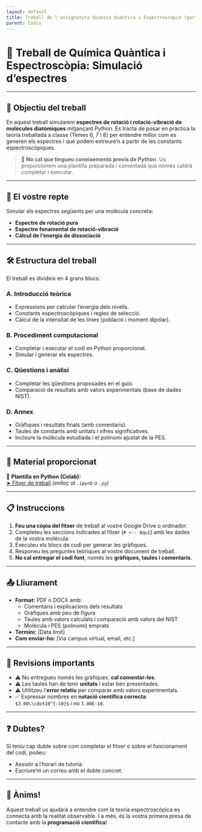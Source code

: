 ```yaml
---
layout: default
title: Treball de l'assignatura Química Quàntica i Espectroscòpia (part espectro)
parent: Codis
---
```


# **🔬 Treball de Química Quàntica i Espectroscòpia: Simulació d’espectres**
---

## 📌 Objectiu del treball

En aquest treball simularem **espectres de rotació i rotació-vibració de molècules diatòmiques** mitjançant Python. Es tracta de posar en pràctica la teoria treballada a classe (Temes 6, 7 i 8) per entendre millor com es generen els espectres i què podem extreure’n a partir de les constants espectroscòpiques.

> 🧠 **No cal que tingueu coneixements previs de Python**. Us proporcionem una plantilla preparada i comentada que només caldrà completar i executar.

---

## 🧪 El vostre repte

Simular els espectres següents per una molècula concreta:
- **Espectre de rotació pura**
- **Espectre fonamental de rotació-vibració**
- **Càlcul de l’energia de dissociació**

---

## 🛠 Estructura del treball

El treball es divideix en 4 grans blocs:

### A. Introducció teòrica

- Expressions per calcular l’energia dels nivells.
- Constants espectroscòpiques i regles de selecció.
- Càlcul de la intensitat de les línies (població i moment dipolar).

### B. Procediment computacional

- Completar i executar el codi en Python proporcionat.
- Simular i generar els espectres.

### C. Qüestions i anàlisi

- Completar les qüestions proposades en el guió.
- Comparació de resultats amb valors experimentals (base de dades NIST).

### D. Annex

- Gràfiques i resultats finals (amb comentaris).
- Taules de constants amb unitats i xifres significatives.
- Incloure la molècula estudiada i el polinomi ajustat de la PES.

---

## 📂 Material proporcionat

📄 **Plantilla en Python (Colab):**  
[➤ Fitxer de treball](#) *(enllaç al `.ipynb` o `.py`)*

---

## 📋 Instruccions

1. **Feu una còpia del fitxer** de treball al vostre Google Drive o ordinador.
2. Completeu les seccions indicades al fitxer (`# <-- Aquí`) amb les dades de la vostra molècula.
3. Executeu els blocs de codi per generar les gràfiques.
4. Responeu les preguntes teòriques al vostre document de treball.
5. **No cal entregar el codi font**, només les **gràfiques, taules i comentaris**.

---

## 📤 Lliurament

- **Format:** PDF o DOCX amb:
  - Comentaris i explicacions dels resultats
  - Gràfiques amb peu de figura
  - Taules amb valors calculats i comparació amb valors del NIST
  - Molècula i PES (polinomi) emprats
- **Termini:** [Data límit]
- **Com enviar-ho:** [Via campus virtual, email, etc.]

---

## 🧭 Revisions importants

- ⚠ No entregueu només les gràfiques: **cal comentar-les**.
- ⚠ Les taules han de tenir **unitats** i estar ben presentades.
- ⚠ Utilitzeu l’**error relatiu** per comparar amb valors experimentals.
- ✅ Expressar nombres en **notació científica correcta**: `$3.00\\cdot10^{-10}$` i no `3.00E-10`.

---

## ❓ Dubtes?

Si teniu cap dubte sobre com completar el fitxer o sobre el funcionament del codi, podeu:
- Assistir a l’horari de tutoria.
- Escriure’m un correu amb el dubte concret.

---

## 🚀 Ànims!

Aquest treball us ajudarà a entendre com la teoria espectroscòpica es connecta amb la realitat observable. I a més, és la vostra primera presa de contacte amb la **programació científica**!

